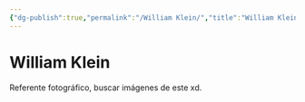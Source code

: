 ```yaml
---
{"dg-publish":true,"permalink":"/William Klein/","title":"William Klein","tags":["Referencia,"],"created":"2023-05-08T15:30:55.427-05:00","updated":"2023-05-08T15:31:35.753-05:00"}
---
```



# William Klein

Referente fotográfico, buscar imágenes de este xd.
